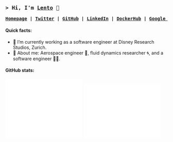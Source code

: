 ### <samp>**> Hi, I'm [Lento](https://manickathan.ch) 👋**</samp>

<div align="center"><p><pre>
<strong><a href="https://manickathan.ch">Homepage</a> | <a href="https://twitter.com/lento234">Twitter</a> | <a href="https://github.com/lento234">GitHub</a> | <a href="https://www.linkedin.com/in/lento-manickathan/">LinkedIn</a> | <a href="https://hub.docker.com/u/mrlento234">DockerHub</a> | <a href="https://scholar.google.ch/citations?user=wS-b8RcAAAAJ">Google Scholar</a></strong></pre></p></div>

#### Quick facts:

- 🔭 I’m currently working as a software engineer at Disney Research Studios, Zurich.
- 🦊 About me: Aerospace engineer 🚀, fluid dynamics researcher 🌀, and a software engineer 🧑‍💻.

#### GitHub stats:

<div style="display=flex;">
<a href="https://metrics.lecoq.io/about/lento234"><img src="github-metrics-summary.svg" width="47.5%"></img></a>
<a href="https://metrics.lecoq.io/about/lento234"><img src="github-metrics-plugins.svg" width="47.5%"></img></a>
</div>
